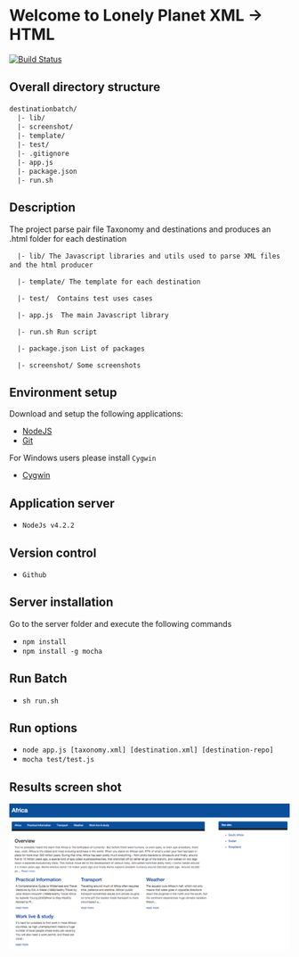 # Welcome to Lonely Planet XML -> HTML

[![Build Status](https://api.travis-ci.org/kbouzidi/destinationbatch.svg?branch=master)](https://travis-ci.org/kbouzidi/destinationbatch/branches)


## Overall directory structure
```
destinationbatch/
  |- lib/
  |- screenshot/
  |- template/
  |- test/
  |- .gitignore
  |- app.js
  |- package.json
  |- run.sh
```

## Description 
The project parse pair file Taxonomy and destinations and produces an .html folder for each destination 

```
  |- lib/ The Javascript libraries and utils used to parse XML files and the html producer
```

```
  |- template/ The template for each destination
```

```
  |- test/  Contains test uses cases
```

```
  |- app.js  The main Javascript library
```

```
  |- run.sh Run script
```

```
  |- package.json List of packages
```

```
  |- screenshot/ Some screenshots
```

## Environment setup
Download and setup the following applications:

- [NodeJS](https://nodejs.org/)  
- [Git](http://git-scm.com/) 

For Windows users please install `Cygwin`

- [Cygwin](https://www.cygwin.com/)


## Application server
 - `NodeJs v4.2.2`

## Version control
 - `Github`

## Server installation 
Go to the server folder and execute the following commands

- `npm install`
- `npm install -g mocha`

## Run Batch
 - `sh run.sh`

## Run options
  - `node app.js [taxonomy.xml] [destination.xml] [destination-repo]`
  - `mocha test/test.js`
 
## Results screen shot
![alt tag](https://github.com/kbouzidi/destinationbatch/blob/develop/screenshot/Example.png)

